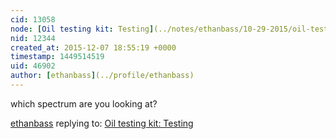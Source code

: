 ```yaml
---
cid: 13058
node: [Oil testing kit: Testing](../notes/ethanbass/10-29-2015/oil-testing-kit-testing)
nid: 12344
created_at: 2015-12-07 18:55:19 +0000
timestamp: 1449514519
uid: 46902
author: [ethanbass](../profile/ethanbass)
---
```


which spectrum are you looking at?

[ethanbass](../profile/ethanbass) replying to: [Oil testing kit: Testing](../notes/ethanbass/10-29-2015/oil-testing-kit-testing)

